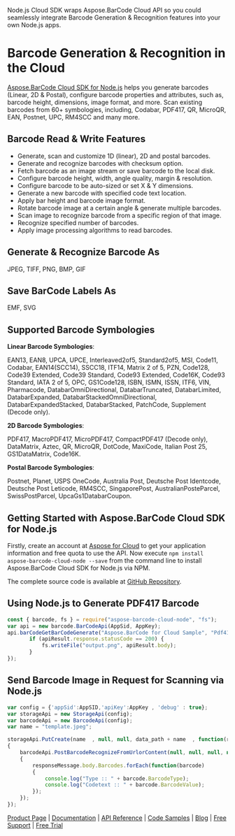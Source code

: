 Node.js Cloud SDK wraps Aspose.BarCode Cloud API so you could seamlessly integrate Barcode Generation & Recognition features into your own Node.js apps.

# Barcode Generation & Recognition in the Cloud
[Aspose.BarCode Cloud SDK for Node.js](https://products.aspose.cloud/barcode/nodejs) helps you generate barcodes (Linear, 2D & Postal), configure barcode properties and attributes, such as, barcode height, dimensions, image format, and more. Scan existing barcodes from 60+ symbologies, including, Codabar, PDF417, QR, MicroQR, EAN, Postnet, UPC, RM4SCC and many more.

## Barcode Read & Write Features

- Generate, scan and customize 1D (linear), 2D and postal barcodes.
- Generate and recognize barcodes with checksum option.
- Fetch barcode as an image stream or save barcode to the local disk.
- Configure barcode height, width, angle quality, margin & resolution.
- Configure barcode to be auto-sized or set X & Y dimensions.
- Generate a new barcode with specified code text location.
- Apply bar height and barcode image format.
- Rotate barcode image at a certain angle & generate multiple barcodes.
- Scan image to recognize barcode from a specific region of that image.
- Recognize specified number of barcodes.
- Apply image processing algorithms to read barcodes.

## Generate & Recognize Barcode As

JPEG, TIFF, PNG, BMP, GIF

## Save BarCode Labels As

EMF, SVG

## Supported Barcode Symbologies

**Linear Barcode Symbologies**:

EAN13, EAN8, UPCA, UPCE, Interleaved2of5, Standard2of5, MSI, Code11, Codabar, EAN14(SCC14), SSCC18, ITF14, Matrix 2 of 5, PZN, Code128, Code39 Extended, Code39 Standard, Code93 Extended, Code16K, Code93 Standard, IATA 2 of 5, OPC, GS1Code128, ISBN, ISMN, ISSN, ITF6, VIN, Pharmacode, DatabarOmniDirectional, DatabarTruncated, DatabarLimited, DatabarExpanded, DatabarStackedOmniDirectional, DatabarExpandedStacked, DatabarStacked, PatchCode, Supplement (Decode only).

**2D Barcode Symbologies**:

PDF417, MacroPDF417, MicroPDF417, CompactPDF417 (Decode only), DataMatrix, Aztec, QR, MicroQR, DotCode, MaxiCode, Italian Post 25, GS1DataMatrix, Code16K.

**Postal Barcode Symbologies**:

Postnet, Planet, USPS OneCode, Australia Post, Deutsche Post Identcode, Deutsche Post Leticode, RM4SCC, SingaporePost, AustralianPosteParcel, SwissPostParcel, UpcaGs1DatabarCoupon.

## Getting Started with Aspose.BarCode Cloud SDK for Node.js

Firstly, create an account at [Aspose for Cloud](https://dashboard.aspose.cloud/#/apps) to get your application information and free quota to use the API. Now execute `npm install aspose-barcode-cloud-node --save` from the command line to install Aspose.BarCode Cloud SDK for Node.js via NPM.

The complete source code is available at [GitHub Repository](https://github.com/aspose-barcode-cloud/aspose-barcode-cloud-node).

## Using Node.js to Generate PDF417 Barcode

```js
const { barcode, fs } = require("aspose-barcode-cloud-node", "fs");
var api = new barcode.BarCodeApi(AppSid, AppKey);
api.barCodeGetBarCodeGenerate("Aspose.BarCode for Cloud Sample", "Pdf417", "png").then((apiResult) => {
       if (apiResult.response.statusCode == 200) {
           fs.writeFile("output.png", apiResult.body);
       }
});
```

## Send Barcode Image in Request for Scanning via Node.js
```js
var config = {'appSid':AppSID,'apiKey':AppKey , 'debug' : true};
var storageApi = new StorageApi(config);
var barcodeApi = new BarcodeApi(config);
var name = "template.jpeg";

storageApi.PutCreate(name  , null, null, data_path + name  , function(responseMessage) 
{
	barcodeApi.PostBarcodeRecognizeFromUrlorContent(null, null, null, null, null, data_path + name, function(responseMessage) 
	{		
		responseMessage.body.Barcodes.forEach(function(barcode) 
		{
			console.log("Type :: " + barcode.BarcodeType);
			console.log("Codetext :: " + barcode.BarcodeValue);
		});
	});
});
```

[Product Page](https://products.aspose.cloud/barcode/nodejs) | [Documentation](https://docs.aspose.cloud/display/barcodecloud/Home) | [API Reference](https://apireference.aspose.cloud/barcode/) | [Code Samples](https://github.com/aspose-barcode-cloud/aspose-barcode-cloud-node) | [Blog](https://blog.aspose.cloud/category/barcode/) | [Free Support](https://forum.aspose.cloud/c/barcode) | [Free Trial](https://dashboard.aspose.cloud/#/apps)